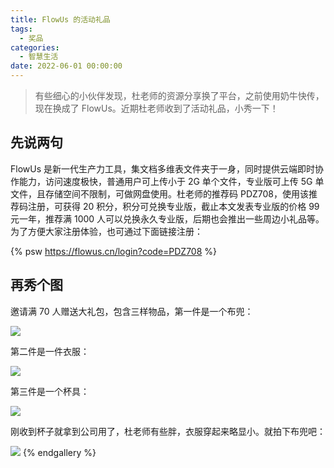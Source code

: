 ```yaml
---
title: FlowUs 的活动礼品
tags:
  - 奖品
categories:
  - 智慧生活
date: 2022-06-01 00:00:00
---
```


> 有些细心的小伙伴发现，杜老师的资源分享换了平台，之前使用奶牛快传，现在换成了 FlowUs。近期杜老师收到了活动礼品，小秀一下！

<!-- more -->

## 先说两句

FlowUs 是新一代生产力工具，集文档多维表文件夹于一身，同时提供云端即时协作能力，访问速度极快，普通用户可上传小于 2G 单个文件，专业版可上传 5G 单文件，且存储空间不限制，可做网盘使用。杜老师的推荐码 PDZ708，使用该推荐码注册，可获得 20 积分，积分可兑换专业版，截止本文发表专业版的价格 99 元一年，推荐满 1000 人可以兑换永久专业版，后期也会推出一些周边小礼品等。为了方便大家注册体验，也可通过下面链接注册：

{% psw https://flowus.cn/login?code=PDZ708 %}

## 再秀个图

邀请满 70 人赠送大礼包，包含三样物品，第一件是一个布兜：

![](https://cdn.dusays.com/2022/06/469-1.jpg)

第二件是一件衣服：

![](https://cdn.dusays.com/2022/06/469-2.jpg)

第三件是一个杯具：

![](https://cdn.dusays.com/2022/06/469-3.jpg)

刚收到杯子就拿到公司用了，杜老师有些胖，衣服穿起来略显小。就拍下布兜吧：

![](https://cdn.dusays.com/2022/06/469-4.jpg)
{% endgallery %}